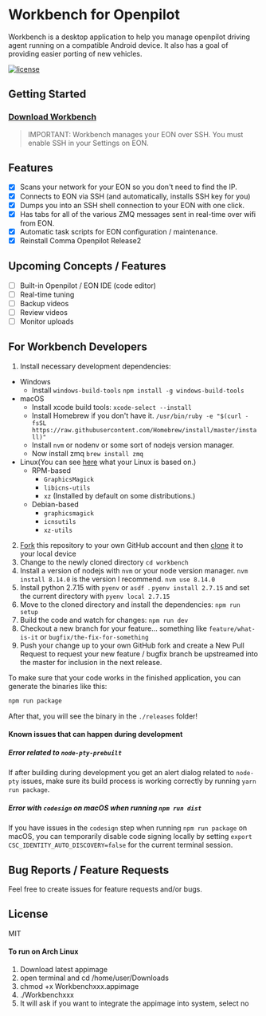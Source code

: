 

# Workbench for Openpilot
Workbench is a desktop application to help you manage openpilot driving agent running on a compatible Android device.
It also has a goal of providing easier porting of new vehicles.

<!-- ![](https://opc.ai/assets/workbench-readme-splash.png)
[![Travis](https://img.shields.io/travis/openpilot-community/workbench.svg?style=flat-square&label=Travis+CI)](https://travis-ci.org/openpilot-community/workbench)
[![CircleCI](https://img.shields.io/circleci/project/openpilot-community/workbench/desktop.svg?style=flat-square&label=CircleCI)](https://circleci.com/gh/openpilot-community/workbench)
![AppVeyor Build status](https://ci.appveyor.com/api/projects/status/ow6duui01jcsag3l?svg=true)
[![Build status](https://ci.appveyor.com/api/projects/status/ow6duui01jcsag3l?svg=true)](https://ci.appveyor.com/project/jfrux/workbench) -->

[![license](https://img.shields.io/github/license/openpilot-community/workbench.svg)](https://github.com/openpilot-community/workbench/blob/master/LICENSE)

## Getting Started

### [Download Workbench](https://github.com/jfrux/workbench/releases)

> IMPORTANT: Workbench manages your EON over SSH.  You must enable SSH in your Settings on EON.

## Features

- [x] Scans your network for your EON so you don't need to find the IP.
- [x] Connects to EON via SSH (and automatically, installs SSH key for you)
- [x] Dumps you into an SSH shell connection to your EON with one click.
- [x] Has tabs for all of the various ZMQ messages sent in real-time over wifi from EON.
- [x] Automatic task scripts for EON configuration / maintenance.
- [x] Reinstall Comma Openpilot Release2

## Upcoming Concepts / Features

- [ ] Built-in Openpilot / EON IDE (code editor)
- [ ] Real-time tuning
- [ ] Backup videos
- [ ] Review videos
- [ ] Monitor uploads

## For Workbench Developers

1. Install necessary development dependencies:
  * Windows
    - Install `windows-build-tools`
    `npm install -g windows-build-tools`
  * macOS
    - Install xcode build tools: 
      `xcode-select --install`
    - Install Homebrew if you don't have it. 
      `/usr/bin/ruby -e "$(curl -fsSL https://raw.githubusercontent.com/Homebrew/install/master/install)"`
    - Install `nvm` or nodenv or some sort of nodejs version manager.
    - Now install zmq
      `brew install zmq`
  * Linux(You can see [here](https://en.wikipedia.org/wiki/List_of_Linux_distributions) what your Linux is based on.)
    - RPM-based
        + `GraphicsMagick`
        + `libicns-utils`
        + `xz` (Installed by default on some distributions.)
    - Debian-based
        + `graphicsmagick`
        + `icnsutils`
        + `xz-utils`
2. [Fork](https://help.github.com/articles/fork-a-repo/) this repository to your own GitHub account and then [clone](https://help.github.com/articles/cloning-a-repository/) it to your local device
3. Change to the newly cloned directory `cd workbench`
4. Install a version of nodejs with `nvm` or your node version manager.
   `nvm install 8.14.0` is the version I recommend.
   `nvm use 8.14.0`
5. Install python 2.7.15 with `pyenv` or `asdf `.
   `pyenv install 2.7.15` and set the current directory with `pyenv local 2.7.15`
6. Move to the cloned directory and install the dependencies: 
  `npm run setup`
7. Build the code and watch for changes:
  `npm run dev`
8. Checkout a new branch for your feature... something like `feature/what-is-it` or `bugfix/the-fix-for-something`
9. Push your change up to your own GitHub fork and create a New Pull Request to request your new feature / bugfix branch  be upstreamed into the master for inclusion in the next release.

To make sure that your code works in the finished application, you can generate the binaries like this:

```bash
npm run package
```

After that, you will see the binary in the `./releases` folder!

#### Known issues that can happen during development

##### Error related to `node-pty-prebuilt`

If after building during development you get an alert dialog related to `node-pty` issues,
make sure its build process is working correctly by running `yarn run package`.

##### Error with `codesign` on macOS when running `npm run dist`

If you have issues in the `codesign` step when running `npm run package` on macOS, you can temporarily disable code signing locally by setting
`export CSC_IDENTITY_AUTO_DISCOVERY=false` for the current terminal session.

## Bug Reports / Feature Requests

Feel free to create issues for feature requests and/or bugs.

## License
MIT

#### To run on Arch Linux

1. Download latest appimage
2. open terminal and cd /home/user/Downloads
3. chmod +x Workbenchxxx.appimage
4. ./Workbenchxxx
5. It will ask if you want to integrate the appimage into system, select no

